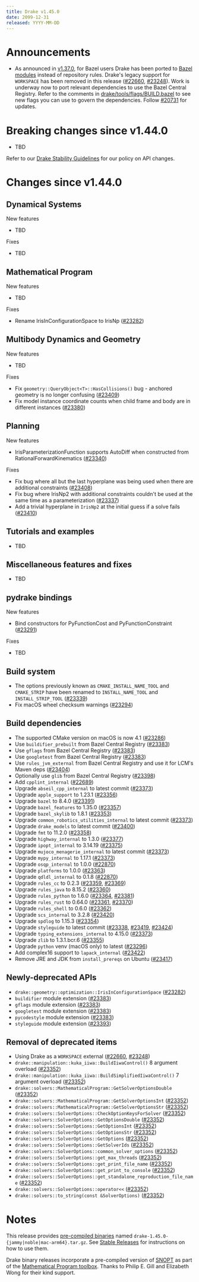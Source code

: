 ```yaml
---
title: Drake v1.45.0
date: 2099-12-31
released: YYYY-MM-DD
---
```


# Announcements

* As announced in [v1.37.0](v1.37.0.html), for Bazel users Drake has been ported
  to [Bazel modules](https://bazel.build/external/module) instead of repository
  rules. Drake's legacy support for `WORKSPACE` has been removed in this release
  ([#22660][_#22660], [#23248][_#23248]). Work is underway now to port relevant
  dependencies to use the Bazel Central Registry. Refer to the comments in
  [drake/tools/flags/BUILD.bazel](https://github.com/RobotLocomotion/drake/blob/master/tools/flags/BUILD.bazel)
  to see new flags you can use to govern the dependencies. Follow
  [#20731][_#20731] for updates.

# Breaking changes since v1.44.0

* TBD

Refer to our [Drake Stability Guidelines](/stable.html) for our policy
on API changes.

# Changes since v1.44.0

## Dynamical Systems

<!-- <relnotes for systems go here> -->


New features

* TBD

Fixes

* TBD

## Mathematical Program

<!-- <relnotes for solvers go here> -->


New features

* TBD

Fixes

* Rename IrisInConfigurationSpace to IrisNp ([#23282][_#23282])

## Multibody Dynamics and Geometry

<!-- <relnotes for geometry,multibody go here> -->


New features

* TBD

Fixes

* Fix `geometry::QueryObject<T>::HasCollisions()` bug - anchored geometry is no longer confusing ([#23409][_#23409])
* Fix model instance coordinate counts when child frame and body are in different instances ([#23380][_#23380])

## Planning

<!-- <relnotes for planning go here> -->


New features

* IrisParameterizationFunction supports AutoDiff when constructed from RationalForwardKinematics ([#23340][_#23340])

Fixes

* Fix bug where all but the last hyperplane was being used when there are additional constraints ([#23408][_#23408])
* Fix bug where IrisNp2 with additional constraints couldn't be used at the same time as a parameterization ([#23337][_#23337])
* Add a trivial hyperplane in `IrisNp2` at the initial guess if a solve fails ([#23410][_#23410])

## Tutorials and examples

<!-- <relnotes for examples,tutorials go here> -->

* TBD

## Miscellaneous features and fixes

<!-- <relnotes for common,math,lcm,lcmtypes,manipulation,perception,visualization go here> -->

* TBD

## pydrake bindings

<!-- <relnotes for bindings go here> -->


New features

* Bind constructors for PyFunctionCost and PyFunctionConstraint ([#23291][_#23291])

Fixes

* TBD

## Build system

<!-- <relnotes for cmake,doc,setup,third_party,tools go here> -->

* The options previously known as `CMAKE_INSTALL_NAME_TOOL` and `CMAKE_STRIP` have been renamed to `INSTALL_NAME_TOOL` and `INSTALL_STRIP_TOOL` ([#23339][_#23339])
* Fix macOS wheel checksum warnings ([#23294][_#23294])

## Build dependencies

<!-- <relnotes for workspace go here> -->

* The supported CMake version on macOS is now 4.1 ([#23286][_#23286])
* Use `buildifier_prebuilt` from Bazel Central Registry ([#23383][_#23383])
* Use `gflags` from Bazel Central Registry ([#23383][_#23383])
* Use `googletest` from Bazel Central Registry ([#23383][_#23383])
* Use `rules_jvm_external` from Bazel Central Registry and use it for LCM's Maven deps ([#23404][_#23404])
* Optionally use `glib` from Bazel Central Registry ([#23398][_#23398])
* Add `cpplint_internal` ([#22689][_#22689])
* Upgrade `abseil_cpp_internal` to latest commit ([#23373][_#23373])
* Upgrade `apple_support` to 1.23.1 ([#23356][_#23356])
* Upgrade `bazel` to 8.4.0 ([#23391][_#23391])
* Upgrade `bazel_features` to 1.35.0 ([#23357][_#23357])
* Upgrade `bazel_skylib` to 1.8.1 ([#23353][_#23353])
* Upgrade `common_robotics_utilities_internal` to latest commit ([#23373][_#23373])
* Upgrade `drake_models` to latest commit ([#23400][_#23400])
* Upgrade `fmt` to 11.2.0 ([#23358][_#23358])
* Upgrade `highway_internal` to 1.3.0 ([#23377][_#23377])
* Upgrade `ipopt_internal` to 3.14.19 ([#23375][_#23375])
* Upgrade `mujoco_menagerie_internal` to latest commit ([#23373][_#23373])
* Upgrade `mypy_internal` to 1.17.1 ([#23373][_#23373])
* Upgrade `osqp_internal` to 1.0.0 ([#22870][_#22870])
* Upgrade `platforms` to 1.0.0 ([#23363][_#23363])
* Upgrade `qdldl_internal` to 0.1.8 ([#22870][_#22870])
* Upgrade `rules_cc` to 0.2.3 ([#23359][_#23359], [#23369][_#23369])
* Upgrade `rules_java` to 8.15.2 ([#23360][_#23360])
* Upgrade `rules_python` to 1.6.0 ([#23364][_#23364], [#23381][_#23381])
* Upgrade `rules_rust` to 0.64.0 ([#23361][_#23361], [#23370][_#23370])
* Upgrade `rules_shell` to 0.6.0 ([#23362][_#23362])
* Upgrade `scs_internal` to 3.2.8 ([#23420][_#23420])
* Upgrade `spdlog` to 1.15.3 ([#23354][_#23354])
* Upgrade `styleguide` to latest commit ([#23338][_#23338], [#23419][_#23419], [#23424][_#23424])
* Upgrade `typing_extensions_internal` to 4.15.0 ([#23373][_#23373])
* Upgrade `zlib` to 1.3.1.bcr.6 ([#23355][_#23355])
* Upgrade `python` venv (macOS only) to latest ([#23296][_#23296])
* Add complex16 support to `lapack_internal` ([#23422][_#23422])
* Remove JRE and JDK from `install_prereqs` on Ubuntu ([#23417][_#23417])

## Newly-deprecated APIs

* `drake::geometry::optimization::IrisInConfigurationSpace` ([#23282][_#23282])
* `buildifier` module extension ([#23383][_#23383])
* `gflags` module extension ([#23383][_#23383])
* `googletest` module extension ([#23383][_#23383])
* `pycodestyle` module extension ([#23383][_#23383])
* `styleguide` module extension ([#23393][_#23393])

## Removal of deprecated items

* Using Drake as a `WORKSPACE` external ([#22660][_#22660], [#23248][_#23248])
* `drake::manipulation::kuka_iiwa::BuildIiwaControl()` 8 argument overload ([#23352][_#23352])
* `drake::manipulation::kuka_iiwa::BuildSimplifiedIiwaControl()` 7 argument overload ([#23352][_#23352])
* `drake::solvers::MathematicalProgram::GetSolverOptionsDouble` ([#23352][_#23352])
* `drake::solvers::MathematicalProgram::GetSolverOptionsInt` ([#23352][_#23352])
* `drake::solvers::MathematicalProgram::GetSolverOptionsStr` ([#23352][_#23352])
* `drake::solvers::SolverOptions::CheckOptionKeysForSolver` ([#23352][_#23352])
* `drake::solvers::SolverOptions::GetOptionsDouble` ([#23352][_#23352])
* `drake::solvers::SolverOptions::GetOptionsInt` ([#23352][_#23352])
* `drake::solvers::SolverOptions::GetOptionsStr` ([#23352][_#23352])
* `drake::solvers::SolverOptions::GetOptions` ([#23352][_#23352])
* `drake::solvers::SolverOptions::GetSolverIds` ([#23352][_#23352])
* `drake::solvers::SolverOptions::common_solver_options` ([#23352][_#23352])
* `drake::solvers::SolverOptions::get_max_threads` ([#23352][_#23352])
* `drake::solvers::SolverOptions::get_print_file_name` ([#23352][_#23352])
* `drake::solvers::SolverOptions::get_print_to_console` ([#23352][_#23352])
* `drake::solvers::SolverOptions::get_standalone_reproduction_file_name` ([#23352][_#23352])
* `drake::solvers::SolverOptions::operator<<` ([#23352][_#23352])
* `drake::solvers::to_string(const &SolverOptions)` ([#23352][_#23352])

# Notes


This release provides [pre-compiled binaries](https://github.com/RobotLocomotion/drake/releases/tag/v1.45.0) named
``drake-1.45.0-{jammy|noble|mac-arm64}.tar.gz``. See [Stable Releases](/from_binary.html#stable-releases) for instructions on how to use them.

Drake binary releases incorporate a pre-compiled version of [SNOPT](https://ccom.ucsd.edu/~optimizers/solvers/snopt/) as part of the
[Mathematical Program toolbox](https://drake.mit.edu/doxygen_cxx/group__solvers.html). Thanks to
Philip E. Gill and Elizabeth Wong for their kind support.

<!-- <begin issue links> -->
[_#20731]: https://github.com/RobotLocomotion/drake/pull/20731
[_#22660]: https://github.com/RobotLocomotion/drake/pull/22660
[_#22689]: https://github.com/RobotLocomotion/drake/pull/22689
[_#22870]: https://github.com/RobotLocomotion/drake/pull/22870
[_#23248]: https://github.com/RobotLocomotion/drake/pull/23248
[_#23282]: https://github.com/RobotLocomotion/drake/pull/23282
[_#23286]: https://github.com/RobotLocomotion/drake/pull/23286
[_#23291]: https://github.com/RobotLocomotion/drake/pull/23291
[_#23294]: https://github.com/RobotLocomotion/drake/pull/23294
[_#23296]: https://github.com/RobotLocomotion/drake/pull/23296
[_#23337]: https://github.com/RobotLocomotion/drake/pull/23337
[_#23338]: https://github.com/RobotLocomotion/drake/pull/23338
[_#23339]: https://github.com/RobotLocomotion/drake/pull/23339
[_#23340]: https://github.com/RobotLocomotion/drake/pull/23340
[_#23352]: https://github.com/RobotLocomotion/drake/pull/23352
[_#23353]: https://github.com/RobotLocomotion/drake/pull/23353
[_#23354]: https://github.com/RobotLocomotion/drake/pull/23354
[_#23355]: https://github.com/RobotLocomotion/drake/pull/23355
[_#23356]: https://github.com/RobotLocomotion/drake/pull/23356
[_#23357]: https://github.com/RobotLocomotion/drake/pull/23357
[_#23358]: https://github.com/RobotLocomotion/drake/pull/23358
[_#23359]: https://github.com/RobotLocomotion/drake/pull/23359
[_#23360]: https://github.com/RobotLocomotion/drake/pull/23360
[_#23361]: https://github.com/RobotLocomotion/drake/pull/23361
[_#23362]: https://github.com/RobotLocomotion/drake/pull/23362
[_#23363]: https://github.com/RobotLocomotion/drake/pull/23363
[_#23364]: https://github.com/RobotLocomotion/drake/pull/23364
[_#23369]: https://github.com/RobotLocomotion/drake/pull/23369
[_#23370]: https://github.com/RobotLocomotion/drake/pull/23370
[_#23373]: https://github.com/RobotLocomotion/drake/pull/23373
[_#23375]: https://github.com/RobotLocomotion/drake/pull/23375
[_#23377]: https://github.com/RobotLocomotion/drake/pull/23377
[_#23380]: https://github.com/RobotLocomotion/drake/pull/23380
[_#23381]: https://github.com/RobotLocomotion/drake/pull/23381
[_#23383]: https://github.com/RobotLocomotion/drake/pull/23383
[_#23391]: https://github.com/RobotLocomotion/drake/pull/23391
[_#23393]: https://github.com/RobotLocomotion/drake/pull/23393
[_#23398]: https://github.com/RobotLocomotion/drake/pull/23398
[_#23400]: https://github.com/RobotLocomotion/drake/pull/23400
[_#23404]: https://github.com/RobotLocomotion/drake/pull/23404
[_#23408]: https://github.com/RobotLocomotion/drake/pull/23408
[_#23409]: https://github.com/RobotLocomotion/drake/pull/23409
[_#23410]: https://github.com/RobotLocomotion/drake/pull/23410
[_#23417]: https://github.com/RobotLocomotion/drake/pull/23417
[_#23419]: https://github.com/RobotLocomotion/drake/pull/23419
[_#23420]: https://github.com/RobotLocomotion/drake/pull/23420
[_#23422]: https://github.com/RobotLocomotion/drake/pull/23422
[_#23424]: https://github.com/RobotLocomotion/drake/pull/23424
<!-- <end issue links> -->

<!--
  Current oldest_commit c42ecc52288850fad9c171218538eadb201c0b6b (exclusive).
  Current newest_commit caf5f7746f4d71f9a9c4374ca0a21377bc869111 (inclusive).
-->
